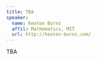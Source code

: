 ```yaml
---
title: TBA
speaker:
  name: Keaton Burns
  affil: Mathematics, MIT
  url: http://keaton-burns.com/
---
```


TBA

